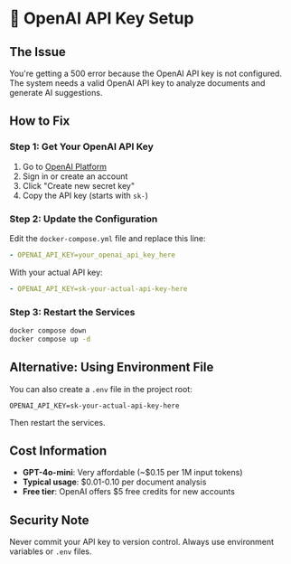 # 🔑 OpenAI API Key Setup

## The Issue
You're getting a 500 error because the OpenAI API key is not configured. The system needs a valid OpenAI API key to analyze documents and generate AI suggestions.

## How to Fix

### Step 1: Get Your OpenAI API Key
1. Go to [OpenAI Platform](https://platform.openai.com/api-keys)
2. Sign in or create an account
3. Click "Create new secret key"
4. Copy the API key (starts with `sk-`)

### Step 2: Update the Configuration
Edit the `docker-compose.yml` file and replace this line:
```yaml
- OPENAI_API_KEY=your_openai_api_key_here
```

With your actual API key:
```yaml
- OPENAI_API_KEY=sk-your-actual-api-key-here
```

### Step 3: Restart the Services
```bash
docker compose down
docker compose up -d
```

## Alternative: Using Environment File
You can also create a `.env` file in the project root:
```
OPENAI_API_KEY=sk-your-actual-api-key-here
```

Then restart the services.

## Cost Information
- **GPT-4o-mini**: Very affordable (~$0.15 per 1M input tokens)
- **Typical usage**: $0.01-0.10 per document analysis
- **Free tier**: OpenAI offers $5 free credits for new accounts

## Security Note
Never commit your API key to version control. Always use environment variables or `.env` files.
